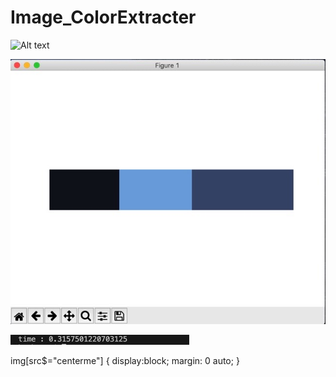 # Image_ColorExtracter


![Alt text](https://upload.wikimedia.org/wikipedia/commons/thumb/b/b6/Image_created_with_a_mobile_phone.png/1200px-Image_created_with_a_mobile_phone.png?raw=true "SampleImage")


![Alt text](https://github.com/edicu2/Image_ColorExtracter/blob/master/test_result_image/test_result1.jpeg?raw=true "resultImage1")

![Alt text](https://github.com/edicu2/Image_ColorExtracter/blob/master/test_result_image/test_result2.jpeg?raw=true "resultImage2")

img[src$="centerme"] {
  display:block;
  margin: 0 auto;
}
